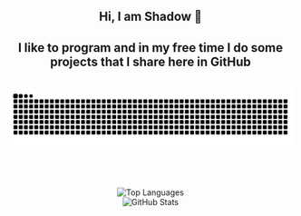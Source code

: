 <div align="center">

## Hi, I am Shadow 👋  
## I like to program and in my free time I do some projects that I share here in GitHub  

<br/>

<!-- Snake animation -->
<img src="https://raw.githubusercontent.com/BM0zZz/BM0zZz/output/snake.svg" alt="Snake animation" />

<br/><br/>

<!-- Top Languages -->
<img src="https://github-readme-stats.vercel.app/api/top-langs/?username=Shadow-Klr&layout=compact&theme=tokyonight" alt="Top Languages" />

<br/>

<!-- GitHub Stats -->
<img src="https://github-readme-stats.vercel.app/api?username=Shadow-Klr&show_icons=true&theme=tokyonight" alt="GitHub Stats" />

</div>

<!--
**Shadow-Klr/Shadow-Klr** is a ✨ _special_ ✨ repository because its `README.md` (this file) appears on your GitHub profile.

Here are some ideas to get you started:

- 🔭 I’m currently working on ...
- 🌱 I’m currently learning ...
- 👯 I’m looking to collaborate on ...
- 🤔 I’m looking for help with ...
- 💬 Ask me about ...
- 📫 How to reach me: ...
- 😄 Pronouns: ...
- ⚡ Fun fact: ...
-->
